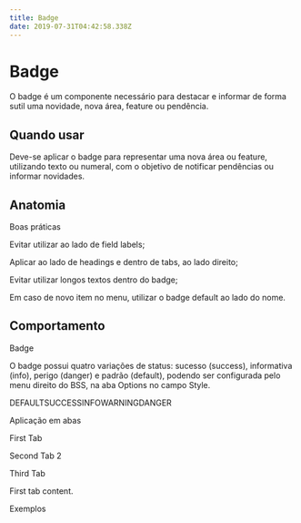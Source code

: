 ```yaml
---
title: Badge
date: 2019-07-31T04:42:58.338Z
---
```

# Badge

O badge é um componente necessário para destacar e informar de forma sutil uma novidade, nova área, feature  ou pendência.



## Quando usar 

Deve-se aplicar o badge para representar uma nova área ou feature, utilizando texto ou numeral, com o objetivo de notificar pendências ou informar novidades.



## Anatomia

Boas práticas

Evitar utilizar ao lado de field labels;

Aplicar ao lado de headings e dentro de tabs, ao lado direito;

Evitar utilizar longos textos dentro do badge;

Em caso de novo item no menu, utilizar o badge default ao lado do nome.

## Comportamento

Badge



O badge possui quatro variações de status: sucesso (success), informativa (info), perigo (danger) e padrão (default), podendo ser configurada pelo menu direito do BSS, na aba Options no campo Style.



DEFAULTSUCCESSINFOWARNINGDANGER

Aplicação em abas



First Tab

Second Tab 2

Third Tab

First tab content.



Exemplos
